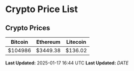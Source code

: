 # Crypto Price List

## Crypto Prices
| Bitcoin | Ethereum | Litecoin |
| ------- | -------- | -------- |
| $104986 | $3449.38 | $136.02 |
**Last Updated:** 2025-01-17 16:44 UTC
**Last Updated:** $DATE$
